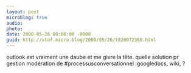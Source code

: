 ```yaml
---
layout: post
microblog: true
audio: 
photo: 
date: 2008-05-26 00:00:00 -0000
guid: http://xtof.micro.blog/2008/05/26/t820072368.html
---
```

outlook est vraiment une daube et me givre la tête. quelle solution pr gestion modération de #processusconversationnel :googledocs, wiki, ?
